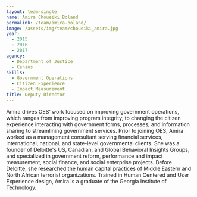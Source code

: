 ```yaml
---
layout: team-single
name: Amira Choueiki Boland
permalink: /team/amira-boland/
image: /assets/img/team/choueiki_amira.jpg
year: 
  - 2015
  - 2016
  - 2017
agency: 
  - Department of Justice
  - Census
skills: 
  - Government Operations
  - Citizen Experience
  - Impact Measurement
title: Deputy Director
---
```


Amira drives OES’ work focused on improving government operations, which ranges from improving program integrity, to changing the citizen experience interacting with government forms, processes, and information sharing to streamlining government services. Prior to joining OES, Amira worked as a management consultant serving financial services, international, national, and state-level governmental clients. She was a founder of Deloitte's US, Canadian, and Global Behavioral Insights Groups, and specialized in government reform, performance and impact measurement, social finance, and social enterprise projects. Before Deloitte, she researched the human capital practices of Middle Eastern and North African terrorist organizations. Trained in Human Centered and User Experience design, Amira is a graduate of the Georgia Institute of Technology.
